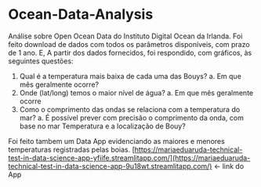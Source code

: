 # Ocean-Data-Analysis

Análise sobre Open Ocean Data do Instituto Digital Ocean da Irlanda. Foi feito download de dados com todos os parâmetros disponíveis, com prazo de 1 ano.
E, A partir dos dados fornecidos, foi respondido, com gráficos, às seguintes questões:
1. Qual é a temperatura mais baixa de cada uma das Bouys?
a. Em que mês geralmente ocorre?
2. Onde (lat/long) temos o maior nível de água?
a. Em que mês geralmente ocorre
3. Como o comprimento das ondas se relaciona com a temperatura do mar?
a. É possível prever com precisão o comprimento da onda, com base no mar Temperatura e a localização de Bouy?

Foi feito tambem um Data App evidenciando as maiores e menores temperaturas registradas pelas boias. 
[https://mariaeduaruda-technical-test-in-data-science-app-yfiife.streamlitapp.com/](https://mariaeduaruda-technical-test-in-data-science-app-9u18wt.streamlitapp.com/) <- link do App
